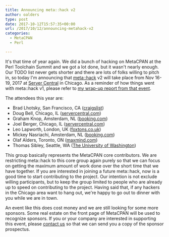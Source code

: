 ```yaml
---
title: Announcing meta::hack v2
author: oalders
type: post
date: 2017-10-12T15:57:35+00:00
url: /2017/10/12/announcing-metahack-v2
categories:
  - MetaCPAN
  - Perl

---
```

It's that time of year again. We did a bunch of hacking on MetaCPAN at the Perl Toolchain Summit and we got a lot done, but it wasn't nearly enough. Our TODO list never gets shorter and there are lots of folks willing to pitch in, so today I'm announcing that [meta::hack][1] v2 will take place from Nov 16-19, 2017 at [Server Central](https://www.servercentral.com/) in Chicago. As a reminder of how things went with meta::hack v1, please refer to [my wrap-up report from that event][2]. 

<!-- Please have a look at our [TODO list](https://github.com/orgs/metacpan/projects/3) for this coming hackathon. -->

The attendees this year are:

  * Brad Lhotsky, San Francisco, CA ([craigslist](https://craigslist.com))
  * Doug Bell, Chicago, IL ([servercentral.com](https://servercentral.com))
  * Graham Knop, Amsterdam, NL ([booking.com](https://booking.com))
  * Joel Berger, Chicago, IL ([servercentral.com](https://servercentral.com))
  * Leo Lapworth, London, UK ([foxtons.co.uk](https://www.foxtons.co.uk/))
  * Mickey Nasriachi, Amsterdam, NL ([booking.com](https://booking.com))
  * Olaf Alders, Toronto, ON ([maxmind.com](https://maxmind.com))
  * Thomas Sibley, Seattle, WA ([The University of Washington](https://www.washington.edu/))

This group basically represents the MetaCPAN core contributors. We are restricting meta::hack to this core group again purely so that we can focus on getting the maximum amount of work done over the short time that we have together. If you are interested in joining a future meta::hack, now is a good time to start contributing to the project. Our intention is not exclude willing participants, but to keep the group limited to people who are already up to speed on contributing to the project. Having said that, if any hackers in the Chicago area want to hang out, we're happy to go out to dinner with you while we are in town.

An event like this does cost money and we are still looking for some more sponsors. Some real estate on the front page of MetaCPAN will be used to recognize sponsors. If you or your company are interested in supporting this event, please [contact us][3] so that we can send you a copy of the sponsor prospectus.

 [1]: http://www.olafalders.com/2016/09/17/announcing-metahack/
 [2]: http://www.olafalders.com/2016/12/01/metahack-wrap-up-report/
 [3]: mailto:noc@metacpan.org
